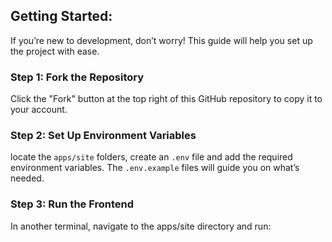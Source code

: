 ## **Getting Started:**

If you’re new to development, don’t worry! This guide will help you set up the project with ease.

### Step 1: Fork the Repository
Click the "Fork" button at the top right of this GitHub repository to copy it to your account.

### Step 2: Set Up Environment Variables
locate the `apps/site` folders, create an `.env` file and add the required environment variables. The `.env.example` files will guide you on what’s needed.

### Step 3: Run the Frontend
In another terminal, navigate to the apps/site directory and run:

